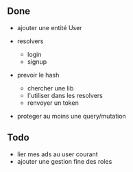 ## Done

- ajouter une entité User
- resolvers

  - login
  - signup

- prevoir le hash

  - chercher une lib
  - l'utiliser dans les resolvers
  - renvoyer un token

- proteger au moins une query/mutation

## Todo

- lier mes ads au user courant
- ajouter une gestion fine des roles
